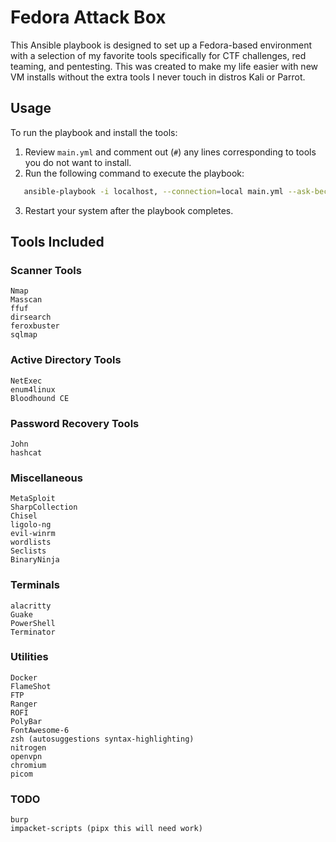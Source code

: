 # Fedora Attack Box
This Ansible playbook is designed to set up a Fedora-based environment with a selection of my favorite tools specifically for CTF challenges, red teaming, and pentesting. This was created to make my life easier with new VM installs without the extra tools I never touch in distros Kali or Parrot.


## Usage
To run the playbook and install the tools:

1. Review `main.yml` and comment out (`#`) any lines corresponding to tools you do not want to install.
2. Run the following command to execute the playbook:
```bash
   ansible-playbook -i localhost, --connection=local main.yml --ask-become-pass
```
3. Restart your system after the playbook completes.

## Tools Included
### Scanner Tools
```
Nmap
Masscan
ffuf
dirsearch
feroxbuster
sqlmap
```

### Active Directory Tools
```
NetExec
enum4linux
Bloodhound CE
```

### Password Recovery Tools
```
John
hashcat
```

### Miscellaneous
```
MetaSploit
SharpCollection
Chisel
ligolo-ng
evil-winrm
wordlists
Seclists
BinaryNinja
```

### Terminals
```
alacritty
Guake
PowerShell
Terminator
```

### Utilities
```
Docker
FlameShot
FTP
Ranger
ROFI
PolyBar
FontAwesome-6
zsh (autosuggestions syntax-highlighting)
nitrogen
openvpn
chromium
picom
```

### TODO
```
burp
impacket-scripts (pipx this will need work)
```